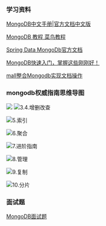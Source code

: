 ### 学习资料

[MongoDB中文手册|官方文档中文版](https://docs.mongoing.com/)

[MongoDB 教程 菜鸟教程](https://www.runoob.com/mongodb/mongodb-tutorial.html)

[Spring Data MongoDb官方文档](https://docs.spring.io/spring-data/mongodb/docs/3.0.4.RELEASE/reference/html/#introduction)

[MongoDB快速入门，掌握这些刚刚好！](http://www.macrozheng.com/#/reference/mongodb_start)

[mall整合Mongodb实现文档操作](https://mp.weixin.qq.com/s?__biz=MzU1Nzg4NjgyMw==&mid=2247483728&idx=1&sn=5fb894f603df69ba96b225899d3faf71&chksm=fc2fbd58cb58344ec4417eb3a0891054fee4599109618a240a9a85eac2a27ccf622c4ad94eab&scene=178#rd)

### mongodb权威指南思维导图

<img src="../images/2.入门-1601965173150.png"  />

<img src="../images/3.4.增删改查.png" alt="3.4.增删改查"  />

![5.索引](../images/5.索引.png)

![6.聚合](../images/6.聚合.png)

![7.进阶指南](../images/7.进阶指南.png)

![8.管理](../images/8.管理.png)

![9.复制](../images/9.复制.png)

![10.分片](../images/10.分片.png)

### 面试题

[MongoDB面试题](https://www.cnblogs.com/angle6-liu/p/10791875.html)